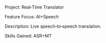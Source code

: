 Project: Real‑Time Translator 

Feature Focus: AI+Speech 

Description: Live speech‑to‑speech translation. 

Skills Gained: ASR+MT 